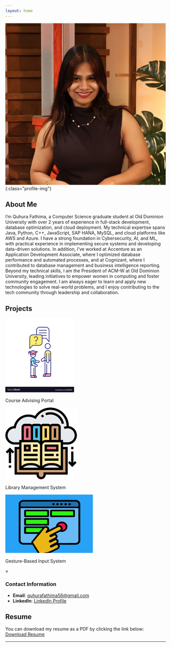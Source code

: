 ```yaml
---
layout: home
---
```


![Profile Picture](/assets/images/professionalpicture_fathima.jpg){:class="profile-img"}

## About Me
I’m Quhura Fathima, a Computer Science graduate student at Old Dominion University with over 2 years of experience in full-stack development, database optimization, and cloud deployment. My technical expertise spans Java, Python, C++, JavaScript, SAP HANA, MySQL, and cloud platforms like AWS and Azure. I have a strong foundation in Cybersecurity, AI, and ML, with practical experience in implementing secure systems and developing data-driven solutions. In addition, I’ve worked at Accenture as an Application Development Associate, where I optimized database performance and automated processes, and at Cognizant, where I contributed to database management and business intelligence reporting. Beyond my technical skills, I am the President of ACM-W at Old Dominion University, leading initiatives to empower women in computing and foster community engagement. I am always eager to learn and apply new technologies to solve real-world problems, and I enjoy contributing to the tech community through leadership and collaboration.

## Projects

<div class="projects-container">
  <div class="project-icon" onclick="showProjectDetails(1)">
    <img src="/assets/icons/course-advising-icon.png" alt="Course Advising Portal">
    <p>Course Advising Portal</p>
  </div>
  <div class="project-icon" onclick="showProjectDetails(2)">
    <img src="/assets/icons/library-system-icon.png" alt="Library Management System">
    <p>Library Management System</p>
  </div>
  <div class="project-icon" onclick="showProjectDetails(3)">
    <img src="/assets/icons/gesture-system-icon.png" alt="Gesture-Based Input System">
    <p>Gesture-Based Input System</p>
  </div>
</div>

<!-- Project Modal/Pop-up -->
<div id="project-modal" class="modal">
  <div class="modal-content">
    <span class="close">&times;</span>
    <div id="project-details"></div>
  </div>
</div>

<script>
  function showProjectDetails(projectId) {
    var projectDetails = '';
    if (projectId === 1) {
      projectDetails = `
        <h2>Course Advising Portal</h2>
        <p><strong>Technologies:</strong> React.js, Node.js, Express.js, MySQL, Firebase, Render</p>
        <p><strong>Summary:</strong> Developed a student advising system to streamline course advising with real-time validation and form submission. Built an admin dashboard with role-based access for form approval, reducing manual workload by 40%.  Implemented security measures such as bot protection, session management, and 
clickjacking prevention to ensure system integrity. 
• Successfully deployed the portal on Render and Firebase, enabling real-time access for 
students and faculty.</p>
      `;
    } else if (projectId === 2) {
      projectDetails = `
        <h2>Library Management System</h2>
        <p><strong>Technologies:</strong> React, Node.js, MySQL (XAMPP), Bootstrap</p>
        <p><strong>Summary:</strong> Created a full-stack application with user authentication and role-based access for students, librarians, and administrators. Designed RESTful APIs for managing book inventory, improving operational efficiency.</p>
      `;
    } else if (projectId === 3) {
      projectDetails = `
        <h2>Gesture-Based Input System</h2>
        <p><strong>Technologies:</strong> Python, OpenCV, Mediapipe</p>
        <p><strong>Summary:</strong> Built a real-time hand recognition system to control media playback using gesture inputs. Led a team to implement image processing algorithms, achieving 90% recognition accuracy.</p>
      `;
    }

    document.getElementById('project-details').innerHTML = projectDetails;
    document.getElementById('project-modal').style.display = 'block';
  }

  var modal = document.getElementById('project-modal');
  var span = document.getElementsByClassName('close')[0];

  span.onclick = function() {
    modal.style.display = 'none';
  }

  window.onclick = function(event) {
    if (event.target == modal) {
      modal.style.display = 'none';
    }
  }
</script>

### Contact Information
- **Email**: [quhurafathima56@gmail.com](mailto:quhurafathima56@gmail.com)
- **LinkedIn**: [LinkedIn Profile](https://www.linkedin.com/in/quhurafathima/)

## Resume
You can download my resume as a PDF by clicking the link below:
[Download Resume](assets/Resume_Latest_Fathima.pdf)

---